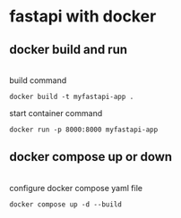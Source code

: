 # fastapi with docker

## docker build and run

<br>
build command

```docker
docker build -t myfastapi-app .
```

start container command

```docker
docker run -p 8000:8000 myfastapi-app
```

## docker compose up or down

<br>
configure docker compose yaml file

```docker
docker compose up -d --build
```
